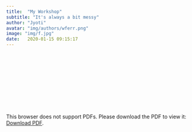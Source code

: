 ```yaml
---
title:  "My Workshop"
subtitle: "It's always a bit messy"
author: "Jyoti"
avatar: "img/authors/wferr.png"
image: "img/f.jpg"
date:   2020-01-15 09:15:17
---
```


<object data="document/Jyoti_bose_Summary.pdf" type="application/pdf" width="500px" height="500px">
    <embed src="document/Jyoti_bose_Summary.pdf" type="application/pdf">
        <p>This browser does not support PDFs. Please download the PDF to view it: <a href="document/Jyoti_bose_Summary.pdf">Download PDF</a>.</p>
    </embed>
</object>
